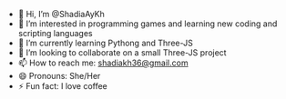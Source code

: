 - 👋 Hi, I’m @ShadiaAyKh
- 👀 I’m interested in programming games and learning new coding and scripting languages
- 🌱 I’m currently learning Pythong and Three-JS
- 💞️ I’m looking to collaborate on a small Three-JS project
- 📫 How to reach me: shadiakh36@gmail.com
- 😄 Pronouns: She/Her
- ⚡ Fun fact: I love coffee

<!---
ShadiaAyKh/ShadiaAyKh is a ✨ special ✨ repository because its `README.md` (this file) appears on your GitHub profile.
You can click the Preview link to take a look at your changes.
--->
